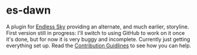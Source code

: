 # es-dawn
A plugin for [Endless Sky](https://github.com/endless-sky/endless-sky/) providing an alternate, and much earlier, storyline.
First version still in progress: I'll switch to using GitHub to work on it once it's done, but for now it is very buggy and incomplete.
Currently just getting everything set up. Read the [Contribution Guidlines](https://github.com/mOctave/es-dawn/blob/main/CONTRIBUTING.md) to see how you can help.
